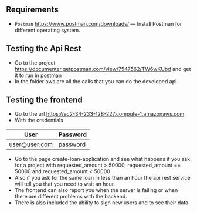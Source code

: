 ## Requirements

* `Postman` https://www.postman.com/downloads/
    — Install Postman for different operating system.

## Testing the Api Rest
* Go to the project https://documenter.getpostman.com/view/7547562/TW6wKUbd and get it to run in postman
* In the folder aws are all the calls that you can do the developed api.

## Testing the frontend
* Go to the url https://ec2-34-233-128-227.compute-1.amazonaws.com
* With the credentials

| User          | Password    |
|---------------|-------------|
| user@user.com | password    |

* Go to the page create-loan-application and see what happens if you ask for a project with requested_amount > 50000, requested_amount == 50000 and requested_amount < 50000
* Also if you ask for the same loan in less than an hour the api rest service will tell you that you need to wait an hour.
* The frontend can also report you when the server is failing or when there are different problems with the backend.
* There is also included the ability to sign new users and to see their data.